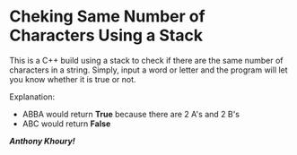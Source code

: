 # Cheking Same Number of Characters Using a Stack

This is a C++ build using a stack to check if there are the same number of characters in a string.
Simply, input a word or letter and the program will let you know whether it is true or not.

Explanation:
  - ABBA would return **True** because there are 2 A's and 2 B's
  - ABC would return **False**
  
  
  
***Anthony Khoury!***
  
  
